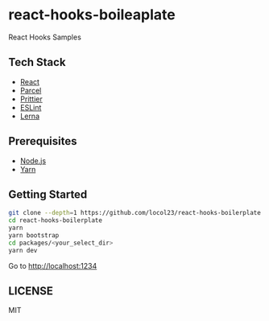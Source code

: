 # react-hooks-boileaplate

React Hooks Samples

## Tech Stack

- [React](https://reactjs.org/)
- [Parcel](https://parceljs.org/)
- [Prittier](https://prettier.io/)
- [ESLint](https://eslint.org/)
- [Lerna](https://lernajs.io/)

## Prerequisites

- [Node.js](https://nodejs.org/en/)
- [Yarn](https://yarnpkg.com/en)

## Getting Started

```bash
git clone --depth=1 https://github.com/locol23/react-hooks-boilerplate.git
cd react-hooks-boilerplate
yarn
yarn bootstrap
cd packages/<your_select_dir>
yarn dev
```

Go to [http://localhost:1234](http://localhost:1234)

## LICENSE

MIT
